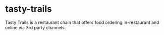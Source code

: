 # tasty-trails
Tasty Trails is a restaurant chain that offers food ordering in-restaurant and online via 3rd party channels.
